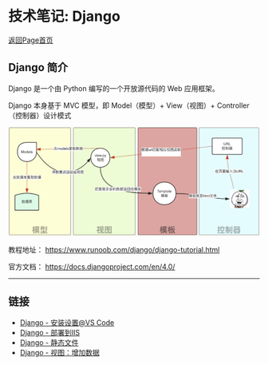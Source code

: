 # 技术笔记: Django

[返回Page首页](../index.md)

## Django 简介

Django 是一个由 Python 编写的一个开放源代码的 Web 应用框架。

Django 本身基于 MVC 模型，即 Model（模型）+ View（视图）+ Controller（控制器）设计模式

![图片](../django/pics/index/图片1.png)

教程地址：
https://www.runoob.com/django/django-tutorial.html

官方文档：
https://docs.djangoproject.com/en/4.0/

***

## 链接
- [Django - 安装设置\@VS Code](./app/django_setup.md)
- [Django - 部署到IIS](./app/django_iis.md)
- [Django - 静态文件](./app/django_static.md)
- [Django - 视图：增加数据](./app/django_view_add.md)